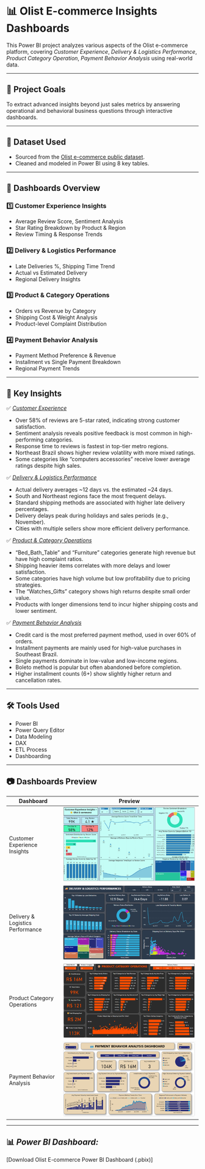 # 📊 Olist E-commerce Insights Dashboards

This Power BI project analyzes various aspects of the Olist e-commerce platform, covering *Customer Experience*, *Delivery & Logistics Performance*, *Product Category Operation*, *Payment Behavior Analysis* using real-world data.

---

## 🧠 Project Goals
To extract advanced insights beyond just sales metrics by answering operational and behavioral business questions through interactive dashboards.

---

## 📁 Dataset Used
- Sourced from the [Olist e-commerce public dataset](https://www.kaggle.com/datasets/olistbr/brazilian-ecommerce).
- Cleaned and modeled in Power BI using 8 key tables.

---

## 📌 Dashboards Overview

### 1️⃣ Customer Experience Insights
- Average Review Score, Sentiment Analysis
- Star Rating Breakdown by Product & Region
- Review Timing & Response Trends

### 2️⃣ Delivery & Logistics Performance
- Late Deliveries %, Shipping Time Trend
- Actual vs Estimated Delivery
- Regional Delivery Insights

### 3️⃣ Product & Category Operations
- Orders vs Revenue by Category
- Shipping Cost & Weight Analysis
- Product-level Complaint Distribution

### 4️⃣ Payment Behavior Analysis
- Payment Method Preference & Revenue
- Installment vs Single Payment Breakdown
- Regional Payment Trends

---

## 📌 Key Insights

✅ [*Customer Experience*](https://github.com/AlishaMahanty85/Brazilian_E-commmerce_Project-PowerBI/blob/main/Customers_Experience_Insights.pdf)
- Over 58% of reviews are 5-star rated, indicating strong customer satisfaction.  
- Sentiment analysis reveals positive feedback is most common in high-performing categories.  
- Response time to reviews is fastest in top-tier metro regions.  
- Northeast Brazil shows higher review volatility with more mixed ratings.  
- Some categories like “computers accessories” receive lower average ratings despite high sales.  

✅ [*Delivery & Logistics Performance*](https://github.com/AlishaMahanty85/Brazilian_E-commmerce_Project-PowerBI/blob/main/Delivery_Logistics_Performance_Insights.pdf)
- Actual delivery averages ~12 days vs. the estimated ~24 days.  
- South and Northeast regions face the most frequent delays.  
- Standard shipping methods are associated with higher late delivery percentages.  
- Delivery delays peak during holidays and sales periods (e.g., November).  
- Cities with multiple sellers show more efficient delivery performance.  

✅ [*Product & Category Operations*](https://github.com/AlishaMahanty85/Brazilian_E-commmerce_Project-PowerBI/blob/main/Product_Category_Operations_Insights.pdf)
- “Bed_Bath_Table” and “Furniture” categories generate high revenue but have high complaint ratios.  
- Shipping heavier items correlates with more delays and lower satisfaction.  
- Some categories have high volume but low profitability due to pricing strategies.  
- The “Watches_Gifts” category shows high returns despite small order value.  
- Products with longer dimensions tend to incur higher shipping costs and lower sentiment.  

✅ [*Payment Behavior Analysis*](https://github.com/AlishaMahanty85/Brazilian_E-commmerce_Project-PowerBI/blob/main/Payment_Behavior_Analysis_Insights.pdf)
- Credit card is the most preferred payment method, used in over 60% of orders.  
- Installment payments are mainly used for high-value purchases in Southeast Brazil.  
- Single payments dominate in low-value and low-income regions.  
- Boleto method is popular but often abandoned before completion.  
- Higher installment counts (6+) show slightly higher return and cancellation rates.

---

## 🛠 Tools Used
- Power BI
- Power Query Editor
- Data Modeling
- DAX
- ETL Process
- Dashboarding

---

## 📷 Dashboards Preview

| Dashboard | Preview |
|----------|---------|
| Customer Experience Insights | ![Customer Experience](https://github.com/AlishaMahanty85/Brazilian_E-commmerce_Project-PowerBI/blob/main/Customer_Experience.png) |
| Delivery & Logistics Performance | ![Delivery Performance](https://github.com/AlishaMahanty85/Brazilian_E-commmerce_Project-PowerBI/blob/main/Delivery_Logistics_Performance.png) |
| Product Category Operations | ![Product Operations](https://github.com/AlishaMahanty85/Brazilian_E-commmerce_Project-PowerBI/blob/main/Product_Category_Operations.png) |
| Payment Behavior Analysis | ![Payment Behavior](https://github.com/AlishaMahanty85/Brazilian_E-commmerce_Project-PowerBI/blob/main/Payment_Behavior_Analysis.png) |

---

## 📊 *Power BI Dashboard:*
[Download Olist E-commerce Power BI Dashboard (.pbix)]
